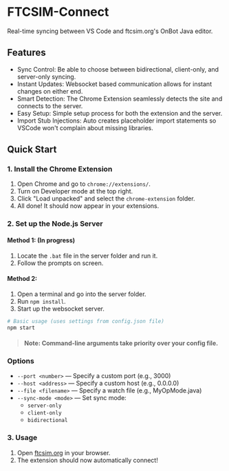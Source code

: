 # FTCSIM-Connect

Real-time syncing between VS Code and ftcsim.org's OnBot Java editor.
## Features
- Sync Control: Be able to choose between bidirectional, client-only, and server-only syncing.
- Instant Updates: Websocket based communication allows for instant changes on either end.
- Smart Detection: The Chrome Extension seamlessly detects the site and connects to the server.
- Easy Setup: Simple setup process for both the extension and the server.
- Import Stub Injections: Auto creates placeholder import statements so VSCode won't complain about missing libraries.

## Quick Start

### 1. Install the Chrome Extension
1. Open Chrome and go to `chrome://extensions/`.
2. Turn on Developer mode at the top right.
3. Click "Load unpacked" and select the `chrome-extension` folder.
4. All done! It should now appear in your extensions.

### 2. Set up the Node.js Server
#### Method 1: (In progress)
1. Locate the `.bat` file in the server folder and run it.
2. Follow the prompts on screen.

#### Method 2:
1. Open a terminal and go into the server folder.
2. Run `npm install`.
3. Start up the websocket server.
```bash
# Basic usage (uses settings from config.json file)
npm start
```

> #### Note: Command-line arguments take priority over your config file.

### Options

- `--port <number>` — Specify a custom port (e.g., 3000)
- `--host <address>` — Specify a custom host (e.g., 0.0.0.0)
- `--file <filename>` — Specify a watch file (e.g., MyOpMode.java)
- `--sync-mode <mode>` — Set sync mode:
  - `server-only`
  - `client-only`
  - `bidirectional`


### 3. Usage
1. Open [ftcsim.org](https://ftcsim.org) in your browser.
2. The extension should now automatically connect!
